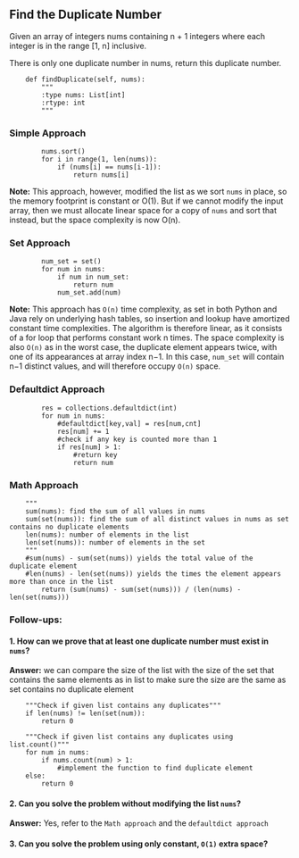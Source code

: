 ## Find the Duplicate Number

Given an array of integers nums containing n + 1 integers where each integer is in the range [1, n] inclusive.

There is only one duplicate number in nums, return this duplicate number.

```{PYTHON}
    def findDuplicate(self, nums):
        """
        :type nums: List[int]
        :rtype: int
        """
```

### Simple Approach 

```{PYTHON}
        nums.sort()
        for i in range(1, len(nums)):
            if (nums[i] == nums[i-1]):
                return nums[i]
```

__Note:__ This approach, however, modified the list as we sort ```nums``` in place, so the memory footprint is constant or O(1). But if we cannot modify the input array, then we must allocate linear space for a copy of ```nums``` and sort that instead, but the space complexity is now O(n).

### Set Approach

```{PYTHON}
        num_set = set()
        for num in nums:
            if num in num_set:
                return num
            num_set.add(num)
```

__Note:__ This approach has ```O(n)``` time complexity, as set in both Python and Java rely on underlying hash tables, so insertion and lookup have amortized constant time complexities. The algorithm is therefore linear, as it consists of a for loop that performs constant work n times. The space complexity is also ```O(n)``` as in the worst case, the duplicate element appears twice, with one of its appearances at array index n−1. In this case, ```num_set``` will contain n−1 distinct values, and will therefore occupy ```O(n)``` space.

### Defaultdict Approach

```{PYTHON}
        res = collections.defaultdict(int)
        for num in nums:
            #defaultdict[key,val] = res[num,cnt]
            res[num] += 1
            #check if any key is counted more than 1
            if res[num] > 1:
                #return key
                return num
```

### Math Approach

```{PYTHON}
    """
    sum(nums): find the sum of all values in nums
    sum(set(nums)): find the sum of all distinct values in nums as set contains no duplicate elements
    len(nums): number of elements in the list
    len(set(nums)): number of elements in the set
    """
    #sum(nums) - sum(set(nums)) yields the total value of the duplicate element
    #len(nums) - len(set(nums)) yields the times the element appears more than once in the list
		return (sum(nums) - sum(set(nums))) / (len(nums) - len(set(nums)))
```

### Follow-ups:

#### 1. How can we prove that at least one duplicate number must exist in ```nums```? 

__Answer:__ we can compare the size of the list with the size of the set that contains the same elements as in list to make sure the size are the same as set contains no duplicate element

```{PYTHON}
    """Check if given list contains any duplicates"""
    if len(nums) != len(set(num)):
        return 0
```
```{PYTHON}
    """Check if given list contains any duplicates using list.count()"""   
    for num in nums:
        if nums.count(num) > 1:
            #implement the function to find duplicate element
	else:
	    return 0
```

#### 2. Can you solve the problem without modifying the list ```nums```?

__Answer:__ Yes, refer to the ```Math approach``` and the ```defaultdict approach```

#### 3. Can you solve the problem using only constant, ```O(1)``` extra space?

<!--- __Answer:__ Yes, refer to the ```Math approach``` and the ```defaultdict approach``` -->
